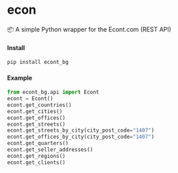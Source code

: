 # econ
📦 A simple Python wrapper for the Econt.com (REST API)

#### Install
```bash
pip install econt_bg
```

#### Example

```python
from econt_bg.api import Econt
econt = Econt()
econt.get_countries()
econt.get_cities()
econt.get_offices()
econt.get_streets()
econt.get_streets_by_city(city_post_code="1407")
econt.get_offices_by_city(city_post_code="1407")
econt.get_quarters()
econt.get_seller_addresses()
econt.get_regions()
econt.get_clients()
```
